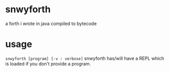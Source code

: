 # snwyforth

a forth i wrote in java
compiled to bytecode

# usage
`snwyforth [program] [-v : verbose]`
snwyforth has/will have a REPL which is loaded if you don't provide a program.
